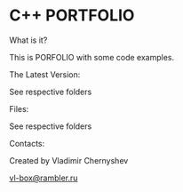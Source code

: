 # C++ PORTFOLIO


What is it?

This is PORFOLIO with some code examples.


The Latest Version:

See respective folders


Files:

See respective folders


Contacts:

Created by Vladimir Chernyshev 

vl-box@rambler.ru